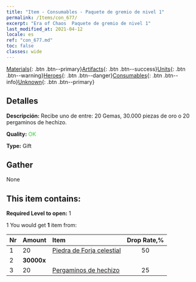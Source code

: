 ```yaml
---
title: "Item - Consumables - Paquete de gremio de nivel 1"
permalink: /Items/con_677/
excerpt: "Era of Chaos  Paquete de gremio de nivel 1"
last_modified_at: 2021-04-12
locale: es
ref: "con_677.md"
toc: false
classes: wide
---
```

 [Materials](/es/Items/){: .btn .btn--primary}[Artifacts](/es/Items/Artifacts/){: .btn .btn--success}[Units](/es/Items/Units/){: .btn .btn--warning}[Heroes](/es/Items/Heroes/){: .btn .btn--danger}[Consumables](/es/Items/Consumables/){: .btn .btn--info}[Unknown](/es/Items/Unknown/){: .btn .btn--primary}

## Detalles
 **Descripción:** Recibe uno de entre: 20 Gemas, 30.000 piezas de oro o 20 pergaminos de hechizo.

 **Quality:** <span style="color: #32CD32">OK</span>

 **Type:** Gift

## Gather

  None

## This item contains:

 **Required Level to open:** 1

 1 You would get **1** item  from:

  | Nr | Amount |     Item    | Drop Rate,% |
  |:---|:-------|:------------|:---------:|
  | 1 | 20 | [Piedra de Forja celestial](/es/Items/art_188/) | 50 | 
  | 2 |  **30000x** | <i class="fas fa-coins"/> |  | 25 | 
  | 3 | 20 | [Pergaminos de hechizo](/es/Items/con_694/) | 25 | 
